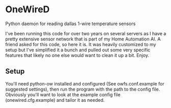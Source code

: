 OneWireD
========

Python daemon for reading dallas 1-wire temperature sensors

I've been running this code for over two years on several servers as I have a pretty extensive sensor network 
that is part of my Home Automation AI. A friend asked for this code, so here it is. It was heavily customized to my 
setup but I've simplified it a bunch and pulled out some very specific features that likely no one else would want
to clean it up a bit. Enjoy. 


Setup
-------

You'll need python-ow installed and configured (See owfs.conf.example for suggested settings), then run the program
with the path to the config file. Obviously you'll want to look at the example config file (onewired.cfg.example)
and tailor it as needed. 


